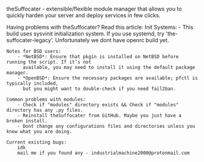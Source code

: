theSuffocater - extensible/flexible module manager that allows you to
quickly harden your server and deploy services in few clicks.



Having problems with theSuffocater? Read this article:
    Init Systems:
        - This build uses sysvinit initialization system. If you use systemd,
          try 'the-suffocater-legacy'. Unfortunately we dont have openrc build yet.
        
    Notes for BSD users:
        - *NetBSD*: Ensure that pkgin is installed on NetBSD before running the script. If it’s not
          available, you may need to install it using the default package manager.
        - *OpenBSD*: Ensure the necessary packages are available; pfctl is typically included,
          but you might want to double-check if you need fail2ban.
    
    Common problems with modules:
        - Check if "modules" directory exists && Check if "modules" directory has any .py files.
        - Reinstall theSuffocater from GitHub. Maybe you just have a broken install.
        - Dont change any configurations files and directories unless you know what you are doing.
    
    Current existing bugs:
        idk
        mail me if you found any - industrialmachine2000@protonmail.com
